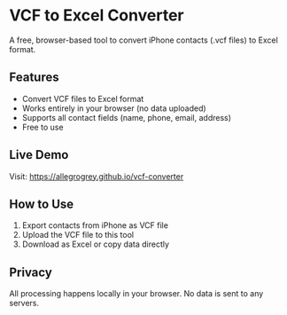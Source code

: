 # VCF to Excel Converter

A free, browser-based tool to convert iPhone contacts (.vcf files) to Excel format.

## Features
- Convert VCF files to Excel format
- Works entirely in your browser (no data uploaded)
- Supports all contact fields (name, phone, email, address)
- Free to use

## Live Demo
Visit: https://allegrogrey.github.io/vcf-converter

## How to Use
1. Export contacts from iPhone as VCF file
2. Upload the VCF file to this tool
3. Download as Excel or copy data directly

## Privacy
All processing happens locally in your browser. No data is sent to any servers.
